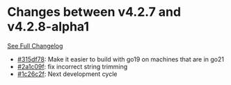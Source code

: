 # Changes between v4.2.7 and v4.2.8-alpha1

[See Full Changelog](https://github.com/pydio/cells/compare/v4.2.7...v4.2.8-alpha1)

- [#315df78](https://github.com/pydio/cells/commit/315df78ff85229270f88fd2c8d085a747df0d4ae): Make it easier to build with go19 on machines that are in go21
- [#2a1c09f](https://github.com/pydio/cells/commit/2a1c09fb86789d8f370fde2ed4991eec74bb08b3): fix incorrect string trimming
- [#1c26c2f](https://github.com/pydio/cells/commit/1c26c2f4c0b43081ada0173cad0dd070d5830d58): Next development cycle

